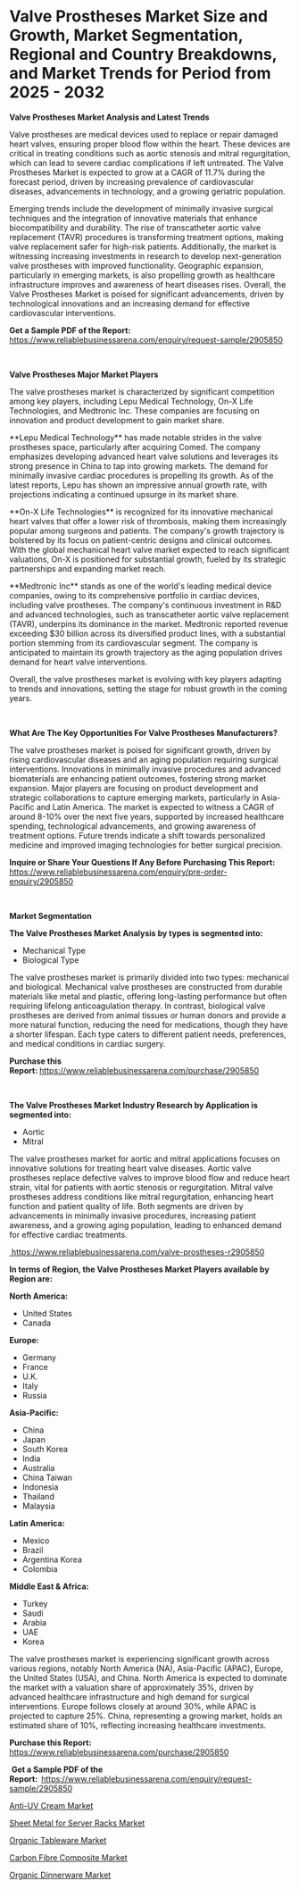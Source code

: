 <p><h1>Valve Prostheses Market Size and Growth, Market Segmentation, Regional and Country Breakdowns, and Market Trends for Period from 2025 -  2032</h1></p><p><strong>Valve Prostheses Market Analysis and Latest Trends</strong></p>
<p><p>Valve prostheses are medical devices used to replace or repair damaged heart valves, ensuring proper blood flow within the heart. These devices are critical in treating conditions such as aortic stenosis and mitral regurgitation, which can lead to severe cardiac complications if left untreated. The Valve Prostheses Market is expected to grow at a CAGR of 11.7% during the forecast period, driven by increasing prevalence of cardiovascular diseases, advancements in technology, and a growing geriatric population.</p><p>Emerging trends include the development of minimally invasive surgical techniques and the integration of innovative materials that enhance biocompatibility and durability. The rise of transcatheter aortic valve replacement (TAVR) procedures is transforming treatment options, making valve replacement safer for high-risk patients. Additionally, the market is witnessing increasing investments in research to develop next-generation valve prostheses with improved functionality. Geographic expansion, particularly in emerging markets, is also propelling growth as healthcare infrastructure improves and awareness of heart diseases rises. Overall, the Valve Prostheses Market is poised for significant advancements, driven by technological innovations and an increasing demand for effective cardiovascular interventions.</p></p>
<p><strong>Get a Sample PDF of the Report:&nbsp;</strong> <a href="https://www.reliablebusinessarena.com/enquiry/request-sample/2905850?utm_campaign=2095&utm_medium=2&utm_source=Github&utm_content=ia&utm_term=12032025&utm_id=valve-prostheses">https://www.reliablebusinessarena.com/enquiry/request-sample/2905850</a></p>
<p>&nbsp;</p>
<p><strong>Valve Prostheses Major Market Players</strong></p>
<p><p>The valve prostheses market is characterized by significant competition among key players, including Lepu Medical Technology, On-X Life Technologies, and Medtronic Inc. These companies are focusing on innovation and product development to gain market share.</p><p>**Lepu Medical Technology** has made notable strides in the valve prostheses space, particularly after acquiring Comed. The company emphasizes developing advanced heart valve solutions and leverages its strong presence in China to tap into growing markets. The demand for minimally invasive cardiac procedures is propelling its growth. As of the latest reports, Lepu has shown an impressive annual growth rate, with projections indicating a continued upsurge in its market share.</p><p>**On-X Life Technologies** is recognized for its innovative mechanical heart valves that offer a lower risk of thrombosis, making them increasingly popular among surgeons and patients. The company's growth trajectory is bolstered by its focus on patient-centric designs and clinical outcomes. With the global mechanical heart valve market expected to reach significant valuations, On-X is positioned for substantial growth, fueled by its strategic partnerships and expanding market reach.</p><p>**Medtronic Inc** stands as one of the world's leading medical device companies, owing to its comprehensive portfolio in cardiac devices, including valve prostheses. The company's continuous investment in R&D and advanced technologies, such as transcatheter aortic valve replacement (TAVR), underpins its dominance in the market. Medtronic reported revenue exceeding $30 billion across its diversified product lines, with a substantial portion stemming from its cardiovascular segment. The company is anticipated to maintain its growth trajectory as the aging population drives demand for heart valve interventions.</p><p>Overall, the valve prostheses market is evolving with key players adapting to trends and innovations, setting the stage for robust growth in the coming years.</p></p>
<p>&nbsp;</p>
<p><strong>What Are The Key Opportunities For Valve Prostheses Manufacturers?</strong></p>
<p><p>The valve prostheses market is poised for significant growth, driven by rising cardiovascular diseases and an aging population requiring surgical interventions. Innovations in minimally invasive procedures and advanced biomaterials are enhancing patient outcomes, fostering strong market expansion. Major players are focusing on product development and strategic collaborations to capture emerging markets, particularly in Asia-Pacific and Latin America. The market is expected to witness a CAGR of around 8-10% over the next five years, supported by increased healthcare spending, technological advancements, and growing awareness of treatment options. Future trends indicate a shift towards personalized medicine and improved imaging technologies for better surgical precision.</p></p>
<p><strong>Inquire or Share Your Questions If Any Before Purchasing This Report:</strong> <a href="https://www.reliablebusinessarena.com/enquiry/pre-order-enquiry/2905850?utm_campaign=2095&utm_medium=2&utm_source=Github&utm_content=ia&utm_term=12032025&utm_id=valve-prostheses">https://www.reliablebusinessarena.com/enquiry/pre-order-enquiry/2905850</a></p>
<p>&nbsp;</p>
<p><strong>Market Segmentation</strong></p>
<p><strong>The Valve Prostheses Market Analysis by types is segmented into:</strong></p>
<p><ul><li>Mechanical Type</li><li>Biological Type</li></ul></p>
<p><p>The valve prostheses market is primarily divided into two types: mechanical and biological. Mechanical valve prostheses are constructed from durable materials like metal and plastic, offering long-lasting performance but often requiring lifelong anticoagulation therapy. In contrast, biological valve prostheses are derived from animal tissues or human donors and provide a more natural function, reducing the need for medications, though they have a shorter lifespan. Each type caters to different patient needs, preferences, and medical conditions in cardiac surgery.</p></p>
<p><strong>Purchase this Report:&nbsp;</strong><a href="https://www.reliablebusinessarena.com/purchase/2905850?utm_campaign=2095&utm_medium=2&utm_source=Github&utm_content=ia&utm_term=12032025&utm_id=valve-prostheses">https://www.reliablebusinessarena.com/purchase/2905850</a></p>
<p>&nbsp;</p>
<p><strong>The Valve Prostheses Market Industry Research by Application is segmented into:</strong></p>
<p><ul><li>Aortic</li><li>Mitral</li></ul></p>
<p><p>The valve prostheses market for aortic and mitral applications focuses on innovative solutions for treating heart valve diseases. Aortic valve prostheses replace defective valves to improve blood flow and reduce heart strain, vital for patients with aortic stenosis or regurgitation. Mitral valve prostheses address conditions like mitral regurgitation, enhancing heart function and patient quality of life. Both segments are driven by advancements in minimally invasive procedures, increasing patient awareness, and a growing aging population, leading to enhanced demand for effective cardiac treatments.</p></p>
<p><a href="https://www.reliablebusinessarena.com/valve-prostheses-r2905850?utm_campaign=2095&utm_medium=2&utm_source=Github&utm_content=ia&utm_term=12032025&utm_id=valve-prostheses">&nbsp;https://www.reliablebusinessarena.com/valve-prostheses-r2905850</a></p>
<p><strong>In terms of Region, the Valve Prostheses Market Players available by Region are:</strong></p>
<p>
    <p> <strong> North America: </strong>
        <ul>
            <li>United States</li>
            <li>Canada</li>
        </ul>
        </p> 
    <p> <strong> Europe: </strong>
        <ul>
            <li>Germany</li>
            <li>France</li>
            <li>U.K.</li>
            <li>Italy</li>
            <li>Russia</li>
        </ul>
        </p> 
    <p> <strong> Asia-Pacific: </strong>
        <ul>
            <li>China</li>
            <li>Japan</li>
            <li>South Korea</li>
            <li>India</li>
            <li>Australia</li>
            <li>China Taiwan</li>
            <li>Indonesia</li>
            <li>Thailand</li>
            <li>Malaysia</li>
        </ul>
        </p> 
    <p> <strong> Latin America: </strong>
        <ul>
            <li>Mexico</li>
            <li>Brazil</li>
            <li>Argentina Korea</li>
            <li>Colombia</li>
        </ul>
        </p> 
    <p> <strong> Middle East & Africa: </strong>
        <ul>
            <li>Turkey</li>
            <li>Saudi</li>
            <li>Arabia</li>
            <li>UAE</li>
            <li>Korea</li>
        </ul>
    </p>
    </p>
<p><p>The valve prostheses market is experiencing significant growth across various regions, notably North America (NA), Asia-Pacific (APAC), Europe, the United States (USA), and China. North America is expected to dominate the market with a valuation share of approximately 35%, driven by advanced healthcare infrastructure and high demand for surgical interventions. Europe follows closely at around 30%, while APAC is projected to capture 25%. China, representing a growing market, holds an estimated share of 10%, reflecting increasing healthcare investments.</p></p>
<p><strong>Purchase this Report: </strong><a href="https://www.reliablebusinessarena.com/purchase/2905850?utm_campaign=2095&utm_medium=2&utm_source=Github&utm_content=ia&utm_term=12032025&utm_id=valve-prostheses">https://www.reliablebusinessarena.com/purchase/2905850</a></p>
<p>&nbsp;<strong>Get a Sample PDF of the Report:&nbsp;&nbsp;</strong><a href="https://www.reliablebusinessarena.com/enquiry/request-sample/2905850?utm_campaign=2095&utm_medium=2&utm_source=Github&utm_content=ia&utm_term=12032025&utm_id=valve-prostheses">https://www.reliablebusinessarena.com/enquiry/request-sample/2905850</a></p>
<p><strong></strong></p>
<p><p><a href="https://github.com/DixieGrimes/Market-Research-Report-List-1/blob/main/anti-uv-cream-market.md?utm_campaign=2095&utm_medium=2&utm_source=Github&utm_content=ia&utm_term=12032025&utm_id=valve-prostheses">Anti-UV Cream Market</a></p><p><a href="https://github.com/klaassenmackenzie6/Market-Research-Report-List-1/blob/main/sheet-metal-for-server-racks-market.md?utm_campaign=2095&utm_medium=2&utm_source=Github&utm_content=ia&utm_term=12032025&utm_id=valve-prostheses">Sheet Metal for Server Racks Market</a></p><p><a href="https://github.com/stephaniwo144/Market-Research-Report-List-1/blob/main/organic-tableware-market.md?utm_campaign=2095&utm_medium=2&utm_source=Github&utm_content=ia&utm_term=12032025&utm_id=valve-prostheses">Organic Tableware Market</a></p><p><a href="https://github.com/abbislposival/Market-Research-Report-List-1/blob/main/carbon-fibre-composite-market.md?utm_campaign=2095&utm_medium=2&utm_source=Github&utm_content=ia&utm_term=12032025&utm_id=valve-prostheses">Carbon Fibre Composite Market</a></p><p><a href="https://github.com/ParvinKhatun77/Market-Research-Report-List-1/blob/main/organic-dinnerware-market.md?utm_campaign=2095&utm_medium=2&utm_source=Github&utm_content=ia&utm_term=12032025&utm_id=valve-prostheses">Organic Dinnerware Market</a></p></p>